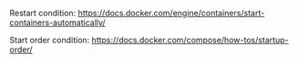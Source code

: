 Restart condition: https://docs.docker.com/engine/containers/start-containers-automatically/

Start order condition: https://docs.docker.com/compose/how-tos/startup-order/